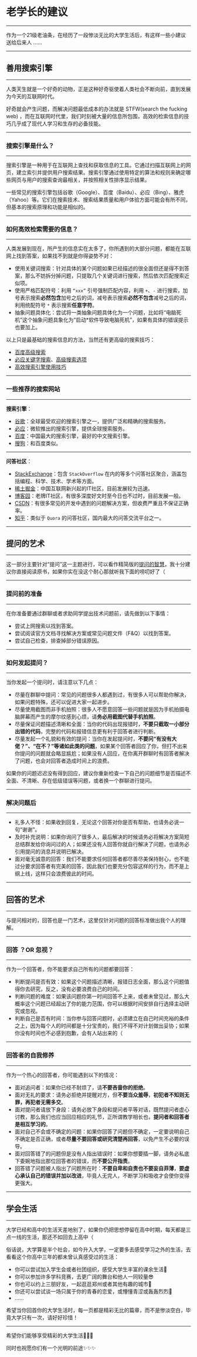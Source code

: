 # 老学长的建议

****

作为一个21级老油条，在经历了一段惨淡无比的大学生活后，有这样一些小建议送给后来人 ......

****

## 善用搜索引擎

****

人类天生就是一个好奇的动物，正是这种好奇驱使着人类社会不断向前，直到发展为今天的互联网时代。

好奇就会产生问题，而解决问题最低成本的办法就是 STFW(search the fucking web) ，而在互联网时代里，我们时刻被大量的信息所包围，高效的检索信息的技巧几乎成了现代人学习和生存的必备技能。

****

### 搜索引擎是什么？

****

搜索引擎是一种用于在互联网上查找和获取信息的工具。它通过扫描互联网上的网页，建立索引并提供用户搜索结果。搜索引擎通过使用特定的算法和规则来确定哪些网页与用户的搜索查询最相关，并按照相关性排序显示结果。

一些常见的搜索引擎包括谷歌（Google）、百度（Baidu）、必应（Bing）、雅虎（Yahoo）等。它们在搜索技术、搜索结果质量和用户体验方面可能会有所不同，但基本的搜索原理和功能是相似的。

****

### 如何高效检索需要的信息？

****

人类发展到现在，所产生的信息实在太多了，你所遇到的大部分问题，都能在互联网上找到答案，如果找不到就是你得姿势不对：

* 使用关键词搜索：针对具体的某个问题如果已经描述的很全面但还是得不到答案，那么不妨拆分掉问题，只提取几个关键词进行搜索，然后依次匹配搜索近似项。
* 使用严格匹配符号：利用 `“xxx”` 引号强制匹配内容，利用 `+`、`-` 进行搜索，加号表示搜索**必然包含**加号之后的词，减号表示搜索**必然不包含**减号之后的词，利用统配符号 `*` 表示搜索**任意字符**。
* 抽象问题具体化：尝试将一类抽象问题具体化为一个问题，比如将“电脑死机”这个抽象问题具象化为“启动*软件导致电脑死机”，如果有具体的错误提示也要加上。

以上只是最基础的搜索信息的方法，当然还有更高级的搜索技巧：

* [百度高级搜索](https://baike.baidu.com/item/%E9%AB%98%E7%BA%A7%E6%90%9C%E7%B4%A2/1743887?fr=aladdin)
* [必应关键字搜索](https://help.bing.microsoft.com/#apex/bing/zh-CHS/10001/-1)、[高级搜索选项](https://help.bing.microsoft.com/apex/index/18/zh-CHS/10002)
* [高效搜索引擎使用技巧](https://www.bilibili.com/video/BV1w54y1q7uf/?spm_id_from=333.337.search-card.all.click&vd_source=3c2707cbc6a9ebd48fd79fce2071bbf7#t=201.645433)

****

### 一些推荐的搜索网站

****

**搜索引擎**：

* [谷歌](https://www.google.com/)：全球最受欢迎的搜索引擎之一，提供广泛和精确的搜索服务。
* [必应](https://www.bing.com/)：微软推出的搜索引擎，提供全球搜索服务。
* [百度](https://www.baidu.com/)：中国最大的搜索引擎，最好的中文搜索引擎。
* [搜狗](https://www.sogou.com/)：和百度类似。

****

**问答社区**：

* [StackExchange](https://stackexchange.com/)：包含 `StackOverflow` 在内的等多个问答社区聚合，涵盖包括编程、科学、技术、学术等方面。
* [稀土掘金](https://juejin.cn/)：中国互联网新兴起的IT社区，目前发展较为迅速。
* [博客园](https://www.cnblogs.com/)：老牌IT社区，有很多深度好文时至今日也不过时，目前发展一般。
* [CSDN](https://www.csdn.net/?ydreferer=aHR0cHM6Ly93d3cuZ29vZ2xlLmNvbS8%3D)：有很多常见的开发中遇到的问题解决方案，但收费严重且不保证正确率。
* [知乎](https://www.zhihu.com/)：类似于 `Quora` 的问答社区，国内最大的问答交流平台之一。

****

## 提问的艺术

****

这一部分主要针对“提问”这一主题进行，可以看作精简版的[提问的智慧](https://github.com/ryanhanwu/How-To-Ask-Questions-The-Smart-Way/blob/main/README-zh_CN.md)，我十分建议你直接阅读原书，如果你实在没这个耐心那就听我下面的唠叨好了（

****

### 提问前的准备

****

在你准备要通过群聊或者求助同学提出技术问题前，请先做到以下事情：

* 尝试上网搜索以找到答案。
* 尝试阅读官方文档寻找解决方案或常见问题文件（F&Q）以找到答案。
* 尝试自己检查，排查掉部分错误原因。

****

### 如何发起提问？

****

当你发起一个提问时，请注意以下几点：

* 尽量在群聊中提问：常见的问题很多人都遇到过，有很多人可以帮助你解决，如果问题特殊，还可以促进大家一起进步。
* 尽量使用截图而非手机拍照：很多人不愿意回答一些问题就是因为手机拍摄电脑屏幕而产生的摩尔纹感到心烦，请**务必用截图代替手机拍照**。
* 尽量保证问题描述清晰和全面：当你的代码出现报错时，**不要只截取一小部分出错的代码**，完整的代码和报错信息更有利于回答者进行判断。
* 尽量发起一个礼貌和有效的提问：当你在发起提问时，**不要问“有没有大佬？”、“在不？”等诸如此类的问题**，如果某个回答者回应了你，但打不出来你提问的问题就会略显尴尬；如果没有人回应，在你离开群聊时有回答者解决了问题，也会对回答者造成时间上的浪费。

如果你的问题迟迟没有得到回应，建议你重新检查一下自己的问题细节是否描述不全面、不清晰、存在低级错误等问题，或者换一个群聊进行提问。

****

### 解决问题后

****

* 礼多人不怪：如果收到回复，无论这个回答对你是否有帮助，也请务必说一句“谢谢”。
* 及时补充说明：如果你询问了很多人，最后解决的时候请务必将解决方案简短总结群发给你询问过的人；如果还没有人回答你就自行解决了问题，也请务必引用提问的消息并说明已解决。
* 面对毫无诚意的回答：我们不能要求任何回答者都尽善尽美保持耐心，也不能过分要求回答者有完美的回答，因此我们也要充分包容这样的行为，而不是上纲上线，这样只会浪费彼此的时间。

****

## 回答的艺术

****

与提问相对的，回答也是一门艺术，这里仅针对问题的回答标准做出我个人的理解。

****

### 回答 ？OR 忽视？

****

作为一个回答者，你不能要求自己所有的问题都要回答：

* 判断提问是否有效：如果这个问题描述清晰，报错日志全面，那么这个问题值得你去研究，反之，没有必要浪费自己的时间。
* 判断问题的难度：如果该问题你第一时间回答不上来，或者未曾见过，那么大概率这个问题已经超出了你的能力范围，你可以根据时间安排自行选择主动研究或忽视。
* 判断自己是否有时间：当你参与回答问题时，必须建立在自己时间充裕的条件之上，因为每个人的时间都是十分宝贵的，我们不得不对计划做出妥协；如果你没有时间也不必感到抱歉，会有人站出来的（

****

### 回答者的自我修养

****

作为一个热心的回答者，你可能遇到以下的情况：

* 面对追问者：如果你已经不耐烦了，请**不要吝啬你的拒绝**。
* 面对无礼的要求：请务必拒绝并提醒对方，但**不要当众羞辱**，**初犯者不知则无罪，再犯者无需多交**。
* 面对提问者请放下身段：请务必放下身段和提问者平等对话，既然提问者虚心讨教，那么我们也应当回应相应的礼节，正所谓教学相长也，**提问者和回答者是相互学习的**。
* 面对自己不会或不确定的问题：如果你回答了问题但不确定，一定要说明自己不确定是否正确，或者**尽量不要回答或研究清楚再回答**，以免产生不必要的误导。
* 面对回答错了的问题但是没有人指出错误时：如果你想要插一脚，请务必私底下委婉地指出那位回答者的错误，而**不要公开指责**。
* 回答错了问题被人指出了问题所在时：**不要自卑和自责也不要妄自菲薄**，**要虚心承认自己的错误并加以改进**，毕竟人无完人，不断学习和吸收才会使你变得更强大。

****

## 学会生活

****

大学已经和高中的生活天差地别了，如果你仍把思想停留在高中时期，每天都是三点一线的生活，那还不如回去上高中（

俗话说，大学算是半个社会，如今升入大学，一定要多去感受学习之外的生活，去看看这个你高中三年的都未曾认真感受过的生活：

* 你可以尝试加入学生会或者社团组织，感受大学生丰富的课余生活🏓
* 你可以参加许多学科竞赛，去更广阔的舞台和他人一同较量😎
* 你也可以约上三朋好友，一起逛逛郑州或者其他有趣的城市🌄
* 你还可以尝试谈一场只属于你的青春的恋爱，或懵懂青涩或轰轰烈烈💞
* ......

希望当你回首你的大学生活时，每一页都是精彩无比的篇章，而不是惨淡空白，毕竟大学只有一次，请好好珍惜！

****

希望你们能够享受精彩的大学生活🎉🎉🎉

同时也祝愿你们有一个光明的前途✨✨✨



